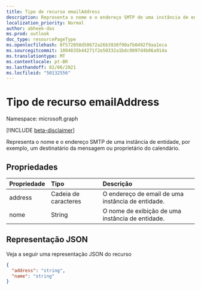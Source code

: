 ```yaml
---
title: Tipo de recurso emailAddress
description: Representa o nome e o endereço SMTP de uma instância de entidade, por exemplo, um destinatário da mensagem ou proprietário do calendário.
localization_priority: Normal
author: abheek-das
ms.prod: outlook
doc_type: resourcePageType
ms.openlocfilehash: 8f572058d50672a26b3930f90a7b0492f9aa1eca
ms.sourcegitcommit: 1004835b44271f2e50332a1bdc9097d4b06a914a
ms.translationtype: MT
ms.contentlocale: pt-BR
ms.lasthandoff: 02/06/2021
ms.locfileid: "50132556"
---
```

# <a name="emailaddress-resource-type"></a>Tipo de recurso emailAddress

Namespace: microsoft.graph

[!INCLUDE [beta-disclaimer](../../includes/beta-disclaimer.md)]

Representa o nome e o endereço SMTP de uma instância de entidade, por exemplo, um destinatário da mensagem ou proprietário do calendário.

## <a name="properties"></a>Propriedades
| Propriedade     | Tipo   |Descrição|
|:---------------|:--------|:----------|
|address|Cadeia de caracteres|O endereço de email de uma instância de entidade.|
|nome|String|O nome de exibição de uma instância de entidade.|

## <a name="json-representation"></a>Representação JSON

Veja a seguir uma representação JSON do recurso

<!-- {
  "blockType": "resource",
  "optionalProperties": [

  ],
  "@odata.type": "microsoft.graph.emailAddress"
}-->

```json
{
  "address": "string",
  "name": "string"
}

```

<!-- uuid: 8fcb5dbc-d5aa-4681-8e31-b001d5168d79
2015-10-25 14:57:30 UTC -->
<!--
{
  "type": "#page.annotation",
  "description": "emailAddress resource",
  "keywords": "",
  "section": "documentation",
  "tocPath": "",
  "suppressions": []
}
-->


